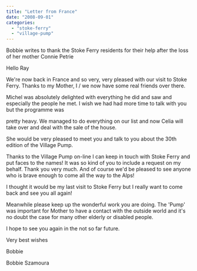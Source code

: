 ```yaml
---
title: "Letter from France"
date: "2008-09-01"
categories: 
  - "stoke-ferry"
  - "village-pump"
---
```


Bobbie writes to thank the Stoke Ferry residents for their help after the loss of her mother Connie Petrie

Hello Ray

We're now back in France and so very, very pleased with our visit to Stoke Ferry. Thanks to my Mother, I / we now have some real friends over there.

Michel was absolutely delighted with everything he did and saw and especially the people he met. I wish we had had more time to talk with you but the programme was

pretty heavy. We managed to do everything on our list and now Celia will take over and deal with the sale of the house.

She would be very pleased to meet you and talk to you about the 30th edition of the Village Pump.

Thanks to the Village Pump on-line I can keep in touch with Stoke Ferry and put faces to the names! It was so kind of you to include a request on my behalf. Thank you very much. And of course we'd be pleased to see anyone who is brave enough to come all the way to the Alps!

I thought it would be my last visit to Stoke Ferry but I really want to come back and see you all again!

Meanwhile please keep up the wonderful work you are doing. The 'Pump' was important for Mother to have a contact with the outside world and it's no doubt the case for many other elderly or disabled people.

I hope to see you again in the not so far future.

Very best wishes

Bobbie

Bobbie Szamoura
